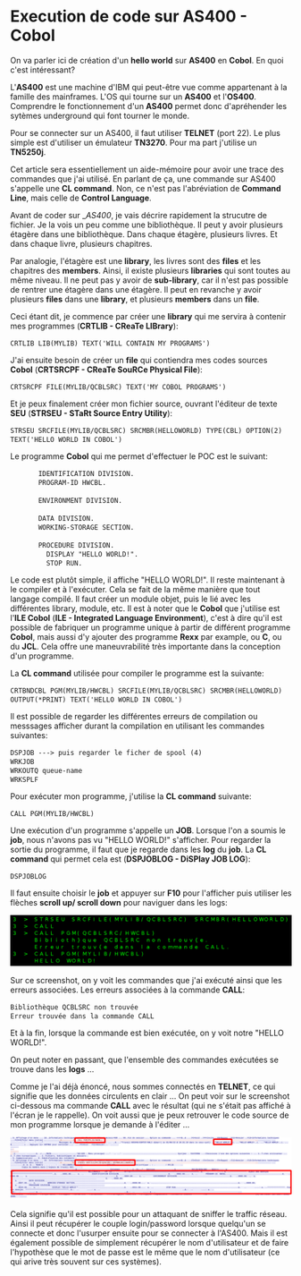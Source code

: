 # Execution de code sur AS400 - Cobol

On va parler ici de création d'un __hello world__ sur __AS400__ en __Cobol__. En quoi c'est intéressant?

L'__AS400__ est une machine d'IBM qui peut-être vue comme appartenant à la famille des mainframes. L'OS qui tourne sur un __AS400__ et l'__OS400__. Comprendre le fonctionnement d'un __AS400__ permet donc d'apréhender les sytèmes underground qui font tourner le monde.

Pour se connecter sur un AS400, il faut utiliser __TELNET__ (port 22). Le plus simple est d'utiliser un émulateur __TN3270__. Pour ma part j'utilise un __TN5250j__.

Cet article sera essentiellement un aide-mémoire pour avoir une trace des commandes que j'ai utilisé. En parlant de ça, une commande sur AS400 s'appelle une __CL command__. Non, ce n'est pas l'abréviation de __Command Line__, mais celle de __Control Language__.

Avant de coder sur __AS400_, je vais décrire rapidement la strucutre de fichier. Je la vois un peu comme une bibliothèque. Il peut y avoir plusieurs étagère dans une bibliothèque. Dans chaque étagère, plusieurs livres. Et dans chaque livre, plusieurs chapitres.

Par analogie, l'étagère est une __library__, les livres sont des __files__ et les chapitres des __members__. Ainsi, il existe plusieurs __libraries__ qui sont toutes au même niveau. Il ne peut pas y avoir de __sub-library__, car il n'est pas possible de rentrer une étagère dans une étagère. Il peut en revanche y avoir plusieurs __files__ dans une __library__, et plusieurs __members__ dans un __file__.

Ceci étant dit, je commence par créer une __library__ qui me servira à contenir mes programmes (__CRTLIB - CReaTe LIBrary__):

```
CRTLIB LIB(MYLIB) TEXT('WILL CONTAIN MY PROGRAMS')
```

J'ai ensuite besoin de créer un __file__ qui contiendra mes codes sources __Cobol__ (__CRTSRCPF - CReaTe SouRCe Physical File__):

```
CRTSRCPF FILE(MYLIB/QCBLSRC) TEXT('MY COBOL PROGRAMS')
```

Et je peux finalement créer mon fichier source, ouvrant l'éditeur de texte __SEU__ (__STRSEU - STaRt Source Entry Utility__):

```
STRSEU SRCFILE(MYLIB/QCBLSRC) SRCMBR(HELLOWORLD) TYPE(CBL) OPTION(2) TEXT('HELLO WORLD IN COBOL')
```

Le programme __Cobol__ qui me permet d'effectuer le POC est le suivant:

```
       IDENTIFICATION DIVISION.
       PROGRAM-ID HWCBL.

       ENVIRONMENT DIVISION.

       DATA DIVISION.
       WORKING-STORAGE SECTION.

       PROCEDURE DIVISION.
         DISPLAY "HELLO WORLD!".
         STOP RUN.
```

Le code est plutôt simple, il affiche "HELLO WORLD!". Il reste maintenant à le compiler et à l'exécuter. Cela se fait de la même manière que tout langage compilé. Il faut créer un module objet, puis le lié avec les différentes library, module, etc. Il est à noter que le __Cobol__ que j'utilise est l'__ILE Cobol__ (__ILE - Integrated Language Environment__), c'est à dire qu'il est possible de fabriquer un programme unique à partir de différent programme __Cobol__, mais aussi d'y ajouter des programme __Rexx__ par example, ou __C__, ou du __JCL__. Cela offre une maneuvrabilité très importante dans la conception d'un programme.

La __CL command__ utilisée pour compiler le programme est la suivante:

```
CRTBNDCBL PGM(MYLIB/HWCBL) SRCFILE(MYLIB/QCBLSRC) SRCMBR(HELLOWORLD) OUTPUT(*PRINT) TEXT('HELLO WORLD IN COBOL')
```

Il est possible de regarder les différentes erreurs de compilation ou messsages afficher durant la compilation en utilisant les commandes suivantes:

```
DSPJOB ---> puis regarder le ficher de spool (4)
WRKJOB
WRKOUTQ queue-name
WRKSPLF
```


Pour exécuter mon programme, j'utilise la __CL command__ suivante:

```
CALL PGM(MYLIB/HWCBL)
```

Une exécution d'un programme s'appelle un __JOB__. Lorsque l'on a soumis le __job__, nous n'avons pas vu "HELLO WORLD!" s'afficher. Pour regarder la sortie du programme, il faut que je regarde dans les __log__ du __job__. La __CL command__ qui permet cela est (__DSPJOBLOG - DiSPlay JOB LOG__):

```
DSPJOBLOG
```

Il faut ensuite choisir le __job__ et appuyer sur __F10__ pour l'afficher puis utiliser les flèches __scroll up/ scroll down__ pour naviguer dans les logs:

![image alt text](/images/mainframe/as400/HWCBL-log.png)

Sur ce screenshot, on y voit les commandes que j'ai exécuté ainsi que les erreurs associées. Les erreurs associées à la commande __CALL__:

```
Bibliothèque QCBLSRC non trouvée
Erreur trouvée dans la commande CALL
```

Et à la fin, lorsque la commande est bien exécutée, on y voit notre "HELLO WORLD!".

On peut noter en passant, que l'ensemble des commandes exécutées se trouve dans les __logs__ ...

Comme je l'ai déjà énoncé, nous sommes connectés en __TELNET__, ce qui signifie que les données circulents en clair ... On peut voir sur le screenshot ci-dessous ma commande __CALL__ avec le résultat (qui ne s'était pas affiché à l'écran je le rappelle). On voit aussi que je peux retrouver le code source de mon programme lorsque je demande à l'éditer ...

![image alt text](/images/mainframe/as400/HWCBL-telnet.png)

Cela signifie qu'il est possible pour un attaquant de sniffer le traffic réseau. Ainsi il peut récupérer le couple login/password lorsque quelqu'un se connecte et donc l'usurper ensuite pour se connecter à l'AS400. Mais il est également possible de simplement récupérer le nom d'utilisateur et de faire l'hypothèse que le mot de passe est le même que le nom d'utilisateur (ce qui arive très souvent sur ces systèmes).

